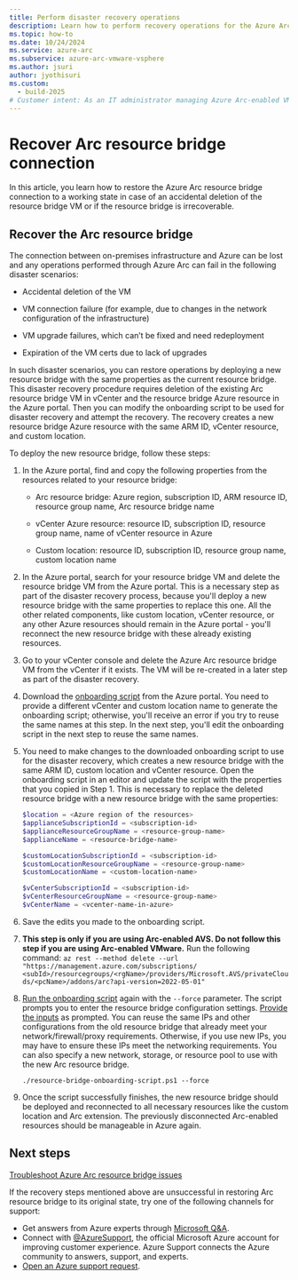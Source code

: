 ```yaml
---
title: Perform disaster recovery operations
description: Learn how to perform recovery operations for the Azure Arc resource bridge VM in Azure Arc-enabled VMware vSphere disaster scenarios.
ms.topic: how-to 
ms.date: 10/24/2024
ms.service: azure-arc
ms.subservice: azure-arc-vmware-vsphere
ms.author: jsuri
author: jyothisuri
ms.custom:
  - build-2025
# Customer intent: As an IT administrator managing Azure Arc-enabled VMware environments, I want to perform disaster recovery operations for the resource bridge VM, so that I can restore connectivity and functionality after accidental deletion or other failures.
---
```


# Recover Arc resource bridge connection

In this article, you learn how to restore the Azure Arc resource bridge connection to a working state in case of an accidental deletion of the resource bridge VM or if the resource bridge is irrecoverable.

## Recover the Arc resource bridge

The connection between on-premises infrastructure and Azure can be lost and any operations performed through Azure Arc can fail in the following disaster scenarios:

- Accidental deletion of the VM
- VM connection failure (for example, due to changes in the network configuration of the infrastructure)
- VM upgrade failures, which can’t be fixed and need redeployment

- Expiration of the VM certs due to lack of upgrades

In such disaster scenarios, you can restore operations by deploying a new resource bridge with the same properties as the current resource bridge. This disaster recovery procedure requires deletion of the existing Arc resource bridge VM in vCenter and the resource bridge Azure resource in the Azure portal. Then you can modify the onboarding script to be used for disaster recovery and attempt the recovery. The recovery creates a new resource bridge Azure resource with the same ARM ID, vCenter resource, and custom location.

To deploy the new resource bridge, follow these steps:

1. In the Azure portal, find and copy the following properties from the resources related to your resource bridge: 

    - Arc resource bridge: Azure region, subscription ID, ARM resource ID, resource group name, Arc resource bridge name
    
    - vCenter Azure resource: resource ID, subscription ID, resource group name, name of vCenter resource in Azure
    
    - Custom location: resource ID, subscription ID, resource group name, custom location name

1. In the Azure portal, search for your resource bridge VM and delete the resource bridge VM from the Azure portal. This is a necessary step as part of the disaster recovery process, because you'll deploy a new resource bridge with the same properties to replace this one. All the other related components, like custom location, vCenter resource, or any other Azure resources should remain in the Azure portal - you'll reconnect the new resource bridge with these already existing resources. 

1. Go to your vCenter console and delete the Azure Arc resource bridge VM from the vCenter if it exists. The VM will be re-created in a later step as part of the disaster recovery.

1. Download the [onboarding script](../vmware-vsphere/quick-start-connect-vcenter-to-arc-using-script.md#download-the-onboarding-script) from the Azure portal. You need to provide a different vCenter and custom location name to generate the onboarding script; otherwise, you'll receive an error if you try to reuse the same names at this step. In the next step, you'll edit the onboarding script in the next step to reuse the same names.

1. You need to make changes to the downloaded onboarding script to use for the disaster recovery, which creates a new resource bridge with the same ARM ID, custom location and vCenter resource. Open the onboarding script in an editor and update the script with the properties that you copied in Step 1. This is necessary to replace the deleted resource bridge with a new resource bridge with the same properties:

    ```powershell
   $location = <Azure region of the resources>
   $applianceSubscriptionId = <subscription-id>
   $applianceResourceGroupName = <resource-group-name>
   $applianceName = <resource-bridge-name>
   
   $customLocationSubscriptionId = <subscription-id>
   $customLocationResourceGroupName = <resource-group-name>
   $customLocationName = <custom-location-name>
   
   $vCenterSubscriptionId = <subscription-id>
   $vCenterResourceGroupName = <resource-group-name>
   $vCenterName = <vcenter-name-in-azure>
    ```
    
1. Save the edits you made to the onboarding script. 

1. **This step is only if you are using Arc-enabled AVS. Do not follow this step if you are using Arc-enabled VMware.** Run the following command: `az rest --method delete --url  "https://management.azure.com/subscriptions/ <subId>/resourcegroups/<rgName>/providers/Microsoft.AVS/privateClouds/<pcName>/addons/arc?api-version=2022-05-01"`  
 

1. [Run the onboarding script](../vmware-vsphere/quick-start-connect-vcenter-to-arc-using-script.md#run-the-script) again with the `--force` parameter. The script prompts you to enter the resource bridge configuration settings. [Provide the inputs](../vmware-vsphere/quick-start-connect-vcenter-to-arc-using-script.md#inputs-for-the-script) as prompted. You can reuse the same IPs and other configurations from the old resource bridge that already meet your network/firewall/proxy requirements. Otherwise, if you use new IPs, you may have to ensure these IPs meet the networking requirements. You can also specify a new network, storage, or resource pool to use with the new Arc resource bridge.

    ``` powershell-interactive
   ./resource-bridge-onboarding-script.ps1 --force
    ```
    
1. Once the script successfully finishes, the new resource bridge should be deployed and reconnected to all necessary resources like the custom location and Arc extension. The previously disconnected Arc-enabled resources should be manageable in Azure again.

## Next steps

[Troubleshoot Azure Arc resource bridge issues](../resource-bridge/troubleshoot-resource-bridge.md)

If the recovery steps mentioned above are unsuccessful in restoring Arc resource bridge to its original state, try one of the following channels for support:

- Get answers from Azure experts through [Microsoft Q&A](/answers/topics/azure-arc.html).
- Connect with [@AzureSupport](https://x.com/azuresupport), the official Microsoft Azure account for improving customer experience. Azure Support connects the Azure community to answers, support, and experts.
- [Open an Azure support request](../../azure-portal/supportability/how-to-create-azure-support-request.md).
